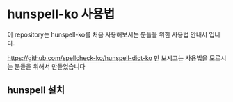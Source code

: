 # hunspell-ko 사용법

이 repository는 hunspell-ko를 처음 사용해보시는 분들을 위한 사용법 안내서 입니다.

https://github.com/spellcheck-ko/hunspell-dict-ko 만 보시고는 사용법을 모르시는 분들을 위해서 만들었습니다

## hunspell 설치



